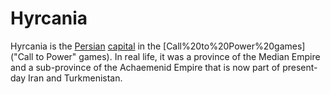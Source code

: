# Hyrcania

Hyrcania is the [Persian](Persian) [capital](capital) in the [Call%20to%20Power%20games]("Call to Power" games). In real life, it was a province of the Median Empire and a sub-province of the Achaemenid Empire that is now part of present-day Iran and Turkmenistan.